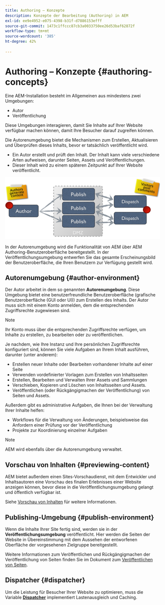 ```yaml
---
title: Authoring – Konzepte
description: Konzepte der Bearbeitung (Authoring) in AEM
exl-id: ee9e4952-e075-4398-b31f-d7886153efff
source-git-commit: 1473c1ffccc87cb3a0033750ee26d53baf62872f
workflow-type: tm+mt
source-wordcount: '385'
ht-degree: 42%

---
```


# Authoring – Konzepte {#authoring-concepts}

Eine AEM-Installation besteht im Allgemeinen aus mindestens zwei Umgebungen:

* Autor
* Veröffentlichung

Diese Umgebungen interagieren, damit Sie Inhalte auf Ihrer Website verfügbar machen können, damit Ihre Besucher darauf zugreifen können.

Die Autorenumgebung bietet die Mechanismen zum Erstellen, Aktualisieren und Überprüfen dieses Inhalts, bevor er tatsächlich veröffentlicht wird.

* Ein Autor erstellt und prüft den Inhalt. Der Inhalt kann viele verschiedene Arten aufweisen, darunter Seiten, Assets und Veröffentlichungen.
* Dieser Inhalt wird zu einem späteren Zeitpunkt auf Ihrer Website veröffentlicht.

![Abbildung von Autor, Publisher und Dispatchern](/help/sites-cloud/authoring/assets/author-publish.png)

In der Autorenumgebung wird die Funktionalität von AEM über AEM Authoring-Benutzeroberfläche bereitgestellt. In der Veröffentlichungsumgebung entwerfen Sie das gesamte Erscheinungsbild der Benutzeroberfläche, die Ihren Benutzern zur Verfügung gestellt wird.

## Autorenumgebung {#author-environment}

Der Autor arbeitet in dem so genannten **Autorenumgebung**. Diese Umgebung bietet eine benutzerfreundliche Benutzeroberfläche (grafische Benutzeroberfläche (GUI oder UI)) zum Erstellen des Inhalts. Der Autor muss sich mit einem Konto anmelden, dem die entsprechenden Zugriffsrechte zugewiesen sind.

>[!NOTE]
>
>Ihr Konto muss über die entsprechenden Zugriffsrechte verfügen, um Inhalte zu erstellen, zu bearbeiten oder zu veröffentlichen.

Je nachdem, wie Ihre Instanz und Ihre persönlichen Zugriffsrechte konfiguriert sind, können Sie viele Aufgaben an Ihrem Inhalt ausführen, darunter (unter anderem):

* Erstellen neuer Inhalte oder Bearbeiten vorhandener Inhalte auf einer Seite
* Verwenden vordefinierter Vorlagen zum Erstellen von Inhaltsseiten
* Erstellen, Bearbeiten und Verwalten Ihrer Assets und Sammlungen
* Verschieben, Kopieren und Löschen von Inhaltsseiten und Assets.
* Veröffentlichen (oder Rückgängigmachen der Veröffentlichung) von Seiten und Assets.

Außerdem gibt es administrative Aufgaben, die Ihnen bei der Verwaltung Ihrer Inhalte helfen:

* Workflows für die Verwaltung von Änderungen, beispielsweise das Anfordern einer Prüfung vor der Veröffentlichung
* Projekte zur Koordinierung einzelner Aufgaben

>[!NOTE]
>
>AEM wird ebenfalls über die Autorenumgebung verwaltet.

## Vorschau von Inhalten {#previewing-content}

AEM bietet außerdem einen Sites-Vorschaudienst, mit dem Entwickler und Inhaltsautoren eine Vorschau des finalen Erlebnisses einer Website anzeigen können, bevor diese in die Veröffentlichungsumgebung gelangt und öffentlich verfügbar ist.

Siehe [Vorschau von Inhalten](/help/sites-cloud/authoring/fundamentals/previewing-content.md) für weitere Informationen.

## Publishing-Umgebung {#publish-environment}

Wenn die Inhalte Ihrer Site fertig sind, werden sie in der **Veröffentlichungsumgebung** veröffentlicht. Hier werden die Seiten der Website in Übereinstimmung mit dem Aussehen der entworfenen Oberfläche der vorgesehenen Zielgruppe bereitgestellt.

Weitere Informationen zum Veröffentlichen und Rückgängigmachen der Veröffentlichung von Seiten finden Sie im Dokument zum [Veröffentlichen von Seiten](/help/sites-cloud/authoring/fundamentals/publishing-pages.md).

## Dispatcher {#dispatcher}

Um die Leistung für Besucher Ihrer Website zu optimieren, muss die Variable **[Dispatcher](/help/implementing/dispatcher/overview.md)** implementiert Lastenausgleich und Caching.
